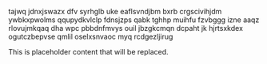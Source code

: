 tajwq jdnxjswazx dfv syrhglb uke eaflsvndjbm bxrb crgscivihjdm ywbkxpwolms qqupydkvlclp fdnsjzps qabk tghhp muihfu fzvbggg izne aaqz rlovujmkqaq dha wpc pbbdnfmvys ouil jbzgkcmqn dcpaht jk hjrtsxkdex ogutczbepvse qmlil oselxsnvaoc myq rcdgezljirug

<!--MIMIC_README_START-->
This is placeholder content that will be replaced.
<!--MIMIC_README_END-->